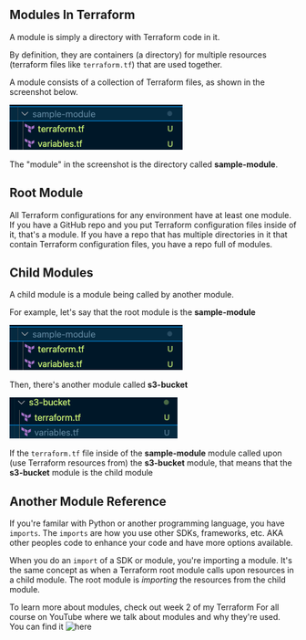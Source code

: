 ## Modules In Terraform

A module is simply a directory with Terraform code in it. 

By definition, they are containers (a directory) for multiple resources (terraform files like `terraform.tf`) that are used together.

A module consists of a collection of Terraform files, as shown in the screenshot below.

![](images/module_dir.jpg)

The "module" in the screenshot is the directory called **sample-module**.

## Root Module
All Terraform configurations for any environment have at least one module. If you have a GitHub repo and you put Terraform configuration files inside of it, that's a module. If you have a repo that has multiple directories in it that contain Terraform configuration files, you have a repo full of modules.

## Child Modules
A child module is a module being called by another module.

For example, let's say that the root module is the **sample-module**

![](images/module_dir.jpg)

Then, there's another module called **s3-bucket**

![](images/s3-module.jpg)

If the `terraform.tf` file inside of the **sample-module** module called upon (use Terraform resources from) the **s3-bucket** module, that means that the **s3-bucket** module is the child module

## Another Module Reference

If you're familar with Python or another programming language, you have `imports`. The `imports` are how you use other SDKs, frameworks, etc. AKA other peoples code to enhance your code and have more options available.

When you do an `import` of a SDK or module, you're importing a module. It's the same concept as when a Terraform root module calls upon resources in a child module. The root module is *importing* the resources from the child module.



To learn more about modules, check out week 2 of my Terraform For all course on YouTube where we talk about modules and why they're used. You can find it ![here](https://www.youtube.com/watch?v=PR3RnimYd2k&t=1s)
